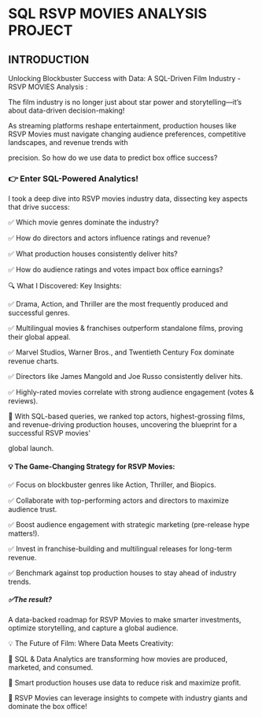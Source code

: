 # SQL RSVP MOVIES ANALYSIS PROJECT

## INTRODUCTION

Unlocking Blockbuster Success with Data: A SQL-Driven Film Industry - RSVP MOVIES Analysis :

The film industry is no longer just about star power and storytelling—it’s about data-driven decision-making!
 
As streaming platforms reshape entertainment, production houses like RSVP Movies must navigate changing audience preferences, competitive landscapes, and revenue trends with

precision. So how do we use data to predict box office success?

### 👉 Enter SQL-Powered Analytics! 

I took a deep dive into RSVP movies industry data, dissecting key aspects that drive success:

✅ Which movie genres dominate the industry?

✅ How do directors and actors influence ratings and revenue?

✅ What production houses consistently deliver hits?

✅ How do audience ratings and votes impact box office earnings?

🔍 What I Discovered: Key Insights:

✅ Drama, Action, and Thriller are the most frequently produced and successful genres.

✅ Multilingual movies & franchises outperform standalone films, proving their global appeal.

✅ Marvel Studios, Warner Bros., and Twentieth Century Fox dominate revenue charts.

✅ Directors like James Mangold and Joe Russo consistently deliver hits.

✅ Highly-rated movies correlate with strong audience engagement (votes & reviews).

🔹 With SQL-based queries, we ranked top actors, highest-grossing films, and revenue-driving production houses, uncovering the blueprint for a successful RSVP movies' 

global launch.

#### 💡 The Game-Changing Strategy for RSVP Movies:

✅ Focus on blockbuster genres like Action, Thriller, and Biopics.

✅ Collaborate with top-performing actors and directors to maximize audience trust.

✅ Boost audience engagement with strategic marketing (pre-release hype matters!).

✅ Invest in franchise-building and multilingual releases for long-term revenue.

✅ Benchmark against top production houses to stay ahead of industry trends.

##### ✅The result? 

A data-backed roadmap for RSVP Movies to make smarter investments, optimize storytelling, and capture a global audience.

💡 The Future of Film: Where Data Meets Creativity:

🎯 SQL & Data Analytics are transforming how movies are produced, marketed, and consumed.

🎯 Smart production houses use data to reduce risk and maximize profit.

🎯 RSVP Movies can leverage insights to compete with industry giants and dominate the box office!

